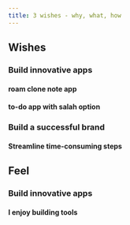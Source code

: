 ```yaml
---
title: 3 wishes - why, what, how
---
```


## Wishes
### Build innovative apps
#### roam clone note app
#### to-do app with salah option
### Build a successful brand
####
#### Streamline time-consuming steps
## Feel
### Build innovative apps
#### I enjoy building tools
